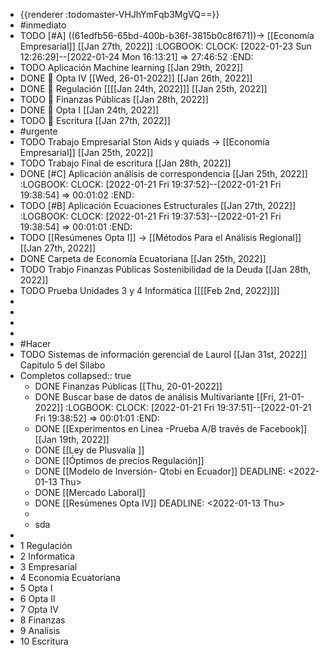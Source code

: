 - {{renderer :todomaster-VHJhYmFqb3MgVQ==}}
- #inmediato
- TODO  [#A] ((61edfb56-65bd-400b-b36f-3815b0c8f671))→ [[Economía Empresarial]] [[Jan 27th, 2022]]
  :LOGBOOK:
  CLOCK: [2022-01-23 Sun 12:26:29]--[2022-01-24 Mon 16:13:21] =>  27:46:52
  :END:
- TODO Aplicación Machine learning [[Jan 29th, 2022]]
- DONE  🧪 Opta IV [[Wed, 26-01-2022]] [[Jan 26th, 2022]]
- DONE 🧪 Regulación [[[[Jan 24th, 2022]]] [[Jan 25th, 2022]]
- TODO 🧪 Finanzas Públicas [[Jan 28th, 2022]]
- DONE 🧪 Opta I [[Jan 24th, 2022]]
- TODO 🧪 Escritura [[Jan 27th, 2022]]
- #urgente
- TODO Trabajo Empresarial Ston Aids y quiads → [[Economía Empresarial]] [[Jan 25th, 2022]]
- TODO Trabajo Final de escritura [[Jan 28th, 2022]]
- DONE [#C] Aplicación análisis de correspondencia  [[Jan 25th, 2022]]
  :LOGBOOK:
  CLOCK: [2022-01-21 Fri 19:37:52]--[2022-01-21 Fri 19:38:54] =>  00:01:02
  :END:
- TODO [#B] Aplicación  Ecuaciones Estructurales  [[Jan 27th, 2022]]
  :LOGBOOK:
  CLOCK: [2022-01-21 Fri 19:37:53]--[2022-01-21 Fri 19:38:54] =>  00:01:01
  :END:
- TODO [[Resúmenes Opta I]] → [[Métodos Para el Análisis Regional]] [[Jan 27th, 2022]]
- DONE Carpeta de Economía Ecuatoriana [[Jan 25th, 2022]]
- TODO Trabjo Finanzas Públicas Sostenibilidad de la Deuda  [[Jan 28th, 2022]]
- TODO Prueba Unidades 3 y 4 Informática [[[[Feb 2nd, 2022]]]]
-
-
-
-
- #Hacer
- TODO Sistemas de información gerencial de Laurol [[Jan 31st, 2022]] Capitulo 5 del Silabo
- Completos
  collapsed:: true
	- DONE  Finanzas Públicas [[Thu, 20-01-2022]]
	- DONE Buscar base de datos de análisis Multivariante [[Fri, 21-01-2022]]
	  :LOGBOOK:
	  CLOCK: [2022-01-21 Fri 19:37:51]--[2022-01-21 Fri 19:38:52] =>  00:01:01
	  :END:
	- DONE [[Experimentos  en Linea -Prueba A/B través de Facebook]] [[Jan 19th, 2022]]
	- DONE [[Ley de Plusvalía ]]
	- DONE [[Óptimos de precios Regulación]]
	- DONE [[Modelo de Inversión- Qtobi en Ecuador]]
	  DEADLINE: <2022-01-13 Thu>
	- DONE [[Mercado Laboral]]
	- DONE [[Resúmenes Opta IV]]
	  DEADLINE: <2022-01-13 Thu>
	-
	- sda
-
- 1 Regulación
- 2 Informatica
- 3 Empresarial
- 4 Economia Ecuatoriana
- 5 Opta I
- 6 Opta II
- 7 Opta IV
- 8 Finanzas
- 9 Analisis
- 10 Escritura
